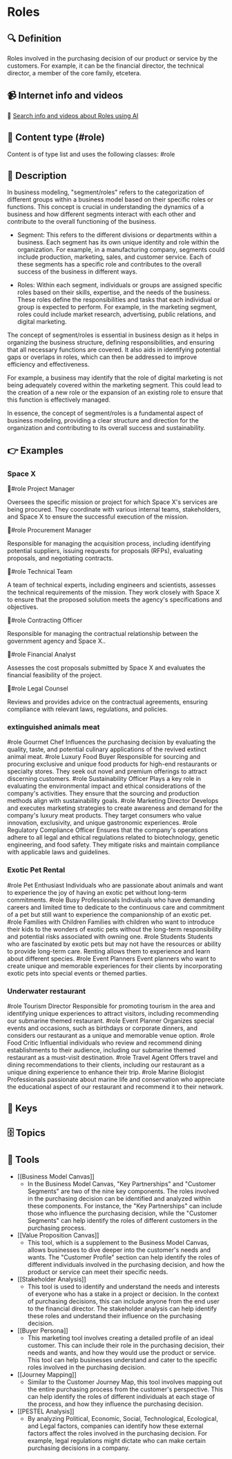 
# Roles


## 🔍 Definition
Roles involved in the purchasing decision of our product or service by the customers. For example, it can be the financial director, the technical director, a member of the core family, etcetera.


## 📹 Internet info and videos
🤖 [Search info and videos about Roles using AI](https://www.perplexity.ai/search?q=videos+about+Roles:+Roles+involved+in+the+purchasing+decision+of+our+product+or+service+by+the+customers.+For+example,+it+can+be+the+financial+director,+the+technical+director,+a+family+member,+etcetera.
)


## 📰 Content type (#role)
Content is of type list and uses the following classes: #role


## 📖 Description
  In business modeling, "segment/roles" refers to the categorization of different groups within a business model based on their specific roles or functions. This concept is crucial in understanding the dynamics of a business and how different segments interact with each other and contribute to the overall functioning of the business.
  
  - Segment: This refers to the different divisions or departments within a business. Each segment has its own unique identity and role within the organization. For example, in a manufacturing company, segments could include production, marketing, sales, and customer service. Each of these segments has a specific role and contributes to the overall success of the business in different ways.
  
  - Roles: Within each segment, individuals or groups are assigned specific roles based on their skills, expertise, and the needs of the business. These roles define the responsibilities and tasks that each individual or group is expected to perform. For example, in the marketing segment, roles could include market research, advertising, public relations, and digital marketing.
  
  The concept of segment/roles is essential in business design as it helps in organizing the business structure, defining responsibilities, and ensuring that all necessary functions are covered. It also aids in identifying potential gaps or overlaps in roles, which can then be addressed to improve efficiency and effectiveness.
  
  For example, a business may identify that the role of digital marketing is not being adequately covered within the marketing segment. This could lead to the creation of a new role or the expansion of an existing role to ensure that this function is effectively managed.
  
  In essence, the concept of segment/roles is a fundamental aspect of business modeling, providing a clear structure and direction for the organization and contributing to its overall success and sustainability.


## 👉 Examples
  ### Space X
  🎩#role Project Manager
  
  Oversees the specific mission or project for which Space X's services are being procured. They coordinate with various internal teams, stakeholders, and Space X to ensure the successful execution of the mission.
  
  🎩#role Procurement Manager
  
  Responsible for managing the acquisition process, including identifying potential suppliers, issuing requests for proposals (RFPs), evaluating proposals, and negotiating contracts.
  
  🎩#role Technical Team
  
  A team of technical experts, including engineers and scientists, assesses the technical requirements of the mission. They work closely with Space X to ensure that the proposed solution meets the agency's specifications and objectives.
  
  🎩#role Contracting Officer
  
  Responsible for managing the contractual relationship between the government agency and Space X..
  
  🎩#role Financial Analyst
  
  Assesses the cost proposals submitted by Space X and evaluates the financial feasibility of the project.
  
  🎩#role Legal Counsel
  
  Reviews and provides advice on the contractual agreements, ensuring compliance with relevant laws, regulations, and policies.
  
  ### 
  
  ### extinguished animals meat
  #role Gourmet Chef
  	Influences the purchasing decision by evaluating the quality, taste, and potential culinary applications of the revived extinct animal meat.
  #role Luxury Food Buyer
  	Responsible for sourcing and procuring exclusive and unique food products for high-end restaurants or specialty stores. They seek out novel and premium offerings to attract discerning customers.
  #role Sustainability Officer
  	Plays a key role in evaluating the environmental impact and ethical considerations of the company's activities. They ensure that the sourcing and production methods align with sustainability goals.
  #role Marketing Director
  	Develops and executes marketing strategies to create awareness and demand for the company's luxury meat products. They target consumers who value innovation, exclusivity, and unique gastronomic experiences.
  #role Regulatory Compliance Officer
  	Ensures that the company's operations adhere to all legal and ethical regulations related to biotechnology, genetic engineering, and food safety. They mitigate risks and maintain compliance with applicable laws and guidelines.
  ### Exotic Pet Rental
  #role Pet Enthusiast
  	Individuals who are passionate about animals and want to experience the joy of having an exotic pet without long-term commitments.
  #role Busy Professionals
  	Individuals who have demanding careers and limited time to dedicate to the continuous care and commitment of a pet but still want to experience the companionship of an exotic pet.
  #role Families with Children
  	Families with children who want to introduce their kids to the wonders of exotic pets without the long-term responsibility and potential risks associated with owning one.
  #role Students
  	Students who are fascinated by exotic pets but may not have the resources or ability to provide long-term care. Renting allows them to experience and learn about different species.
  #role Event Planners
  	Event planners who want to create unique and memorable experiences for their clients by incorporating exotic pets into special events or themed parties.
  ### Underwater restaurant
  #role Tourism Director
  	Responsible for promoting tourism in the area and identifying unique experiences to attract visitors, including recommending our submarine themed restaurant.
  #role Event Planner
  	Organizes special events and occasions, such as birthdays or corporate dinners, and considers our restaurant as a unique and memorable venue option.
  #role Food Critic
  	Influential individuals who review and recommend dining establishments to their audience, including our submarine themed restaurant as a must-visit destination.
  #role Travel Agent
  	Offers travel and dining recommendations to their clients, including our restaurant as a unique dining experience to enhance their trip.
  #role Marine Biologist
  	Professionals passionate about marine life and conservation who appreciate the educational aspect of our restaurant and recommend it to their network.


## 🔑 Keys
  


## 🗄️ Topics
  


## 🧰 Tools
  - [[Business Model Canvas]]
    - In the Business Model Canvas, "Key Partnerships" and "Customer Segments" are two of the nine key components. The roles involved in the purchasing decision can be identified and analyzed within these components. For instance, the "Key Partnerships" can include those who influence the purchasing decision, while the "Customer Segments" can help identify the roles of different customers in the purchasing process.
  - [[Value Proposition Canvas]]
    - This tool, which is a supplement to the Business Model Canvas, allows businesses to dive deeper into the customer's needs and wants. The "Customer Profile" section can help identify the roles of different individuals involved in the purchasing decision, and how the product or service can meet their specific needs.
  - [[Stakeholder Analysis]]
    - This tool is used to identify and understand the needs and interests of everyone who has a stake in a project or decision. In the context of purchasing decisions, this can include anyone from the end user to the financial director. The stakeholder analysis can help identify these roles and understand their influence on the purchasing decision.
  - [[Buyer Persona]]
    - This marketing tool involves creating a detailed profile of an ideal customer. This can include their role in the purchasing decision, their needs and wants, and how they would use the product or service. This tool can help businesses understand and cater to the specific roles involved in the purchasing decision.
  - [[Journey Mapping]]
    - Similar to the Customer Journey Map, this tool involves mapping out the entire purchasing process from the customer's perspective. This can help identify the roles of different individuals at each stage of the process, and how they influence the purchasing decision.
  - [[PESTEL Analysis]]
    - By analyzing Political, Economic, Social, Technological, Ecological, and Legal factors, companies can identify how these external factors affect the roles involved in the purchasing decision. For example, legal regulations might dictate who can make certain purchasing decisions in a company.
